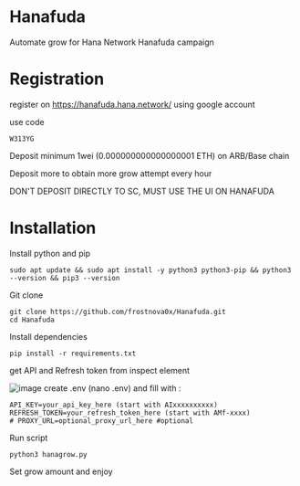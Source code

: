# Hanafuda
Automate grow for Hana Network Hanafuda campaign

# Registration
register on https://hanafuda.hana.network/ using google account

use code 
```
W313YG
```
Deposit minimum 1wei (0.000000000000000001 ETH) on ARB/Base chain

Deposit more to obtain more grow attempt every hour

DON'T DEPOSIT DIRECTLY TO SC, MUST USE THE UI ON HANAFUDA

# Installation
Install python and pip
```
sudo apt update && sudo apt install -y python3 python3-pip && python3 --version && pip3 --version
```
Git clone
```
git clone https://github.com/frostnova0x/Hanafuda.git
cd Hanafuda
```
Install dependencies
```
pip install -r requirements.txt
```
get API and Refresh token from inspect element

![image](https://github.com/user-attachments/assets/417911e0-dc0a-4b97-bc62-e74133905332)
create .env (nano .env) and fill with :
```
API_KEY=your_api_key_here (start with AIxxxxxxxxxx)
REFRESH_TOKEN=your_refresh_token_here (start with AMf-xxxx)
# PROXY_URL=optional_proxy_url_here #optional
```
Run script
```
python3 hanagrow.py
```
Set grow amount and enjoy
